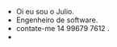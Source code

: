 - Oi eu sou o Julio.
- Engenheiro de software.
- contate-me 14 99679 7612 .
-  

<!---
cluberjay/cluberjay is a ✨ special ✨ repository because its `README.md` (this file) appears on your GitHub profile.
You can click the Preview link to take a look at your changes.
--->
